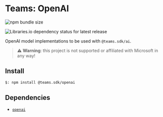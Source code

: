 # Teams: OpenAI

![npm bundle size](https://img.shields.io/bundlephobia/min/%40teams.sdk%2Fopenai)

![Libraries.io dependency status for latest release](https://img.shields.io/librariesio/release/npm/%40teams.sdk%2Fopenai)

OpenAI model implementations to be used with `@teams.sdk/ai`.

> ⚠️ **Warning**: this project is not supported or affiliated with Microsoft in any way!

## Install

```bash
$: npm install @teams.sdk/openai
```

## Dependencies

-   [`openai`](https://www.npmjs.com/package/openai)

